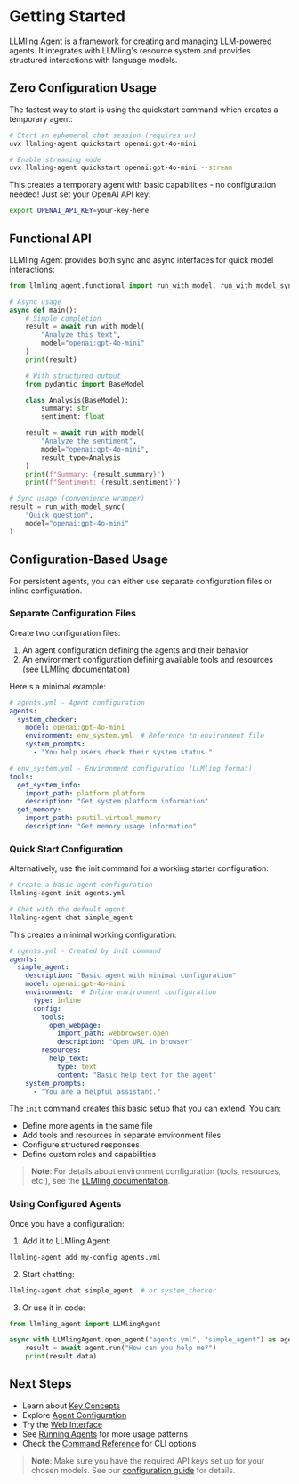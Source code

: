 # Getting Started

LLMling Agent is a framework for creating and managing LLM-powered agents. It integrates with LLMling's resource system and provides structured interactions with language models.

## Zero Configuration Usage

The fastest way to start is using the quickstart command which creates a temporary agent:

```bash
# Start an ephemeral chat session (requires uv)
uvx llmling-agent quickstart openai:gpt-4o-mini

# Enable streaming mode
uvx llmling-agent quickstart openai:gpt-4o-mini --stream
```

This creates a temporary agent with basic capabilities - no configuration needed! Just set your OpenAI API key:
```bash
export OPENAI_API_KEY=your-key-here
```

## Functional API

LLMling Agent provides both sync and async interfaces for quick model interactions:

```python
from llmling_agent.functional import run_with_model, run_with_model_sync

# Async usage
async def main():
    # Simple completion
    result = await run_with_model(
        "Analyze this text",
        model="openai:gpt-4o-mini"
    )
    print(result)

    # With structured output
    from pydantic import BaseModel

    class Analysis(BaseModel):
        summary: str
        sentiment: float

    result = await run_with_model(
        "Analyze the sentiment",
        model="openai:gpt-4o-mini",
        result_type=Analysis
    )
    print(f"Summary: {result.summary}")
    print(f"Sentiment: {result.sentiment}")

# Sync usage (convenience wrapper)
result = run_with_model_sync(
    "Quick question",
    model="openai:gpt-4o-mini"
)
```

## Configuration-Based Usage

For persistent agents, you can either use separate configuration files or inline configuration.

### Separate Configuration Files

Create two configuration files:
1. An agent configuration defining the agents and their behavior
2. An environment configuration defining available tools and resources (see [LLMling documentation](https://github.com/phil65/llmling))

Here's a minimal example:

```yaml
# agents.yml - Agent configuration
agents:
  system_checker:
    model: openai:gpt-4o-mini
    environment: env_system.yml  # Reference to environment file
    system_prompts:
      - "You help users check their system status."
```

```yaml
# env_system.yml - Environment configuration (LLMling format)
tools:
  get_system_info:
    import_path: platform.platform
    description: "Get system platform information"
  get_memory:
    import_path: psutil.virtual_memory
    description: "Get memory usage information"
```

### Quick Start Configuration

Alternatively, use the init command for a working starter configuration:

```bash
# Create a basic agent configuration
llmling-agent init agents.yml

# Chat with the default agent
llmling-agent chat simple_agent
```

This creates a minimal working configuration:

```yaml
# agents.yml - Created by init command
agents:
  simple_agent:
    description: "Basic agent with minimal configuration"
    model: openai:gpt-4o-mini
    environment:  # Inline environment configuration
      type: inline
      config:
        tools:
          open_webpage:
            import_path: webbrowser.open
            description: "Open URL in browser"
        resources:
          help_text:
            type: text
            content: "Basic help text for the agent"
    system_prompts:
      - "You are a helpful assistant."
```

The `init` command creates this basic setup that you can extend. You can:
- Define more agents in the same file
- Add tools and resources in separate environment files
- Configure structured responses
- Define custom roles and capabilities

> **Note**: For details about environment configuration (tools, resources, etc.),
> see the [LLMling documentation](https://github.com/phil65/llmling).

### Using Configured Agents

Once you have a configuration:

1. Add it to LLMling Agent:
```bash
llmling-agent add my-config agents.yml
```

2. Start chatting:
```bash
llmling-agent chat simple_agent  # or system_checker
```

3. Or use it in code:
```python
from llmling_agent import LLMlingAgent

async with LLMlingAgent.open_agent("agents.yml", "simple_agent") as agent:
    result = await agent.run("How can you help me?")
    print(result.data)
```

## Next Steps

- Learn about [Key Concepts](https://github.com/phil65/llmling-agent/blob/main/docs/key_concepts.md)
- Explore [Agent Configuration](https://github.com/phil65/llmling-agent/blob/main/docs/agent_config.md)
- Try the [Web Interface](https://github.com/phil65/llmling-agent/blob/main/docs/webui.md)
- See [Running Agents](https://github.com/phil65/llmling-agent/blob/main/docs/running_agents.md) for more usage patterns
- Check the [Command Reference](https://github.com/phil65/llmling-agent/blob/main/docs/commands.md) for CLI options

> **Note**: Make sure you have the required API keys set up for your chosen models.
> See our [configuration guide](https://github.com/phil65/llmling-agent/blob/main/docs/agent_config.md#model-configuration) for details.
